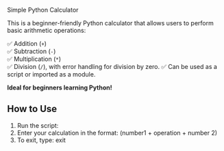  Simple Python Calculator

This is a beginner-friendly Python calculator that allows users to perform basic arithmetic operations:

✅ Addition (`+`)  
✅ Subtraction (`-`)  
✅ Multiplication (`*`)  
✅ Division (`/`), with error handling for division by zero.
✅ Can be used as a script or imported as a module.  

**Ideal for beginners learning Python!**

## How to Use

1. Run the script:
2. Enter your calculation in the format: (number1 + operation + number 2)
3. To exit, type: exit
